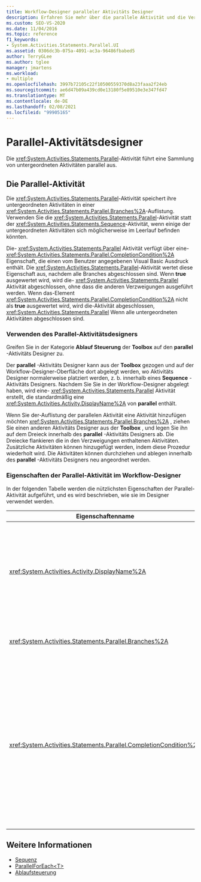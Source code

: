 ```yaml
---
title: Workflow-Designer paralleler Aktivitäts Designer
description: Erfahren Sie mehr über die parallele Aktivität und die Verwendung des parallel-Aktivitäts Designers, um gleichzeitig eine Auflistung von untergeordneten Aktivitäten auszuführen.
ms.custom: SEO-VS-2020
ms.date: 11/04/2016
ms.topic: reference
f1_keywords:
- System.Activities.Statements.Parallel.UI
ms.assetid: 0306dc3b-075a-4091-ac3a-96486fbabed5
author: TerryGLee
ms.author: tglee
manager: jmartens
ms.workload:
- multiple
ms.openlocfilehash: 3997b72105c22f10500559370d8a23faaa2f24eb
ms.sourcegitcommit: ae6d47b09a439cd0e13180f5e89510e3e347fd47
ms.translationtype: MT
ms.contentlocale: de-DE
ms.lasthandoff: 02/08/2021
ms.locfileid: "99905165"
---
```

# <a name="parallel-activity-designer"></a>Parallel-Aktivitätsdesigner

Die <xref:System.Activities.Statements.Parallel>-Aktivität führt eine Sammlung von untergeordneten Aktivitäten parallel aus.

## <a name="the-parallel-activity"></a>Die Parallel-Aktivität

Die <xref:System.Activities.Statements.Parallel>-Aktivität speichert ihre untergeordneten Aktivitäten in einer <xref:System.Activities.Statements.Parallel.Branches%2A>-Auflistung. Verwenden Sie die <xref:System.Activities.Statements.Parallel>-Aktivität statt der <xref:System.Activities.Statements.Sequence>-Aktivität, wenn einige der untergeordneten Aktivitäten sich möglicherweise im Leerlauf befinden könnten.

Die- <xref:System.Activities.Statements.Parallel> Aktivität verfügt über eine- <xref:System.Activities.Statements.Parallel.CompletionCondition%2A> Eigenschaft, die einen vom Benutzer angegebenen Visual Basic Ausdruck enthält. Die <xref:System.Activities.Statements.Parallel>-Aktivität wertet diese Eigenschaft aus, nachdem alle Branches abgeschlossen sind. Wenn **true** ausgewertet wird, wird die- <xref:System.Activities.Statements.Parallel> Aktivität abgeschlossen, ohne dass die anderen Verzweigungen ausgeführt werden. Wenn das-Element <xref:System.Activities.Statements.Parallel.CompletionCondition%2A> nicht als **true** ausgewertet wird, wird die-Aktivität abgeschlossen, <xref:System.Activities.Statements.Parallel> Wenn alle untergeordneten Aktivitäten abgeschlossen sind.

### <a name="using-the-parallel-activity-designer"></a>Verwenden des Parallel-Aktivitätsdesigners

Greifen Sie in der Kategorie **Ablauf Steuerung** der **Toolbox** auf den **parallel** -Aktivitäts Designer zu.

Der **parallel** -Aktivitäts Designer kann aus der **Toolbox** gezogen und auf der Workflow-Designer-Oberfläche dort abgelegt werden, wo Aktivitäts Designer normalerweise platziert werden, z. b. innerhalb eines **Sequence** -Aktivitäts Designers. Nachdem Sie Sie in der Workflow-Designer abgelegt haben, wird eine- <xref:System.Activities.Statements.Parallel> Aktivität erstellt, die standardmäßig eine <xref:System.Activities.Activity.DisplayName%2A> von **parallel** enthält.

Wenn Sie der-Auflistung der parallelen Aktivität eine Aktivität hinzufügen möchten <xref:System.Activities.Statements.Parallel.Branches%2A> , ziehen Sie einen anderen Aktivitäts Designer aus der **Toolbox** , und legen Sie ihn auf dem Dreieck innerhalb des **parallel** -Aktivitäts Designers ab. Die Dreiecke flankieren die in den Verzweigungen enthaltenen Aktivitäten. Zusätzliche Aktivitäten können hinzugefügt werden, indem diese Prozedur wiederholt wird. Die Aktivitäten können durchziehen und ablegen innerhalb des **parallel** -Aktivitäts Designers neu angeordnet werden.

### <a name="parallel-activity-properties-in-the-workflow-designer"></a>Eigenschaften der Parallel-Aktivität im Workflow-Designer

In der folgenden Tabelle werden die nützlichsten Eigenschaften der Parallel-Aktivität aufgeführt, und es wird beschrieben, wie sie im Designer verwendet werden.

|Eigenschaftenname|Erforderlich|Verbrauch|
|-|--------------|-|
|<xref:System.Activities.Activity.DisplayName%2A>|Falsch|Gibt den benutzerfreundlichen Anzeigenamen des Aktivitätsdesigners im Header an. Der Standardwert ist **parallel**. Der Wert kann optional im **Eigenschaften** Raster oder direkt im Header des Aktivitäts Designers bearbeitet werden.|
|<xref:System.Activities.Statements.Parallel.Branches%2A>|Richtig|Enthält die Auflistung von untergeordneten Aktivitäten, die ausgeführt werden sollen.|
|<xref:System.Activities.Statements.Parallel.CompletionCondition%2A>|Falsch|Die Auswertung erfolgt nach Beendigung eines Branches. Wenn **true** ausgewertet wird, werden die geplanten ausstehenden branches abgebrochen. Wenn diese Eigenschaft nicht festgelegt oder als **false** ausgewertet wird, wird die-Aktivität abgeschlossen, wenn alle untergeordneten Aktivitäten abgeschlossen sind. Der Standardwert lautet **null**.|

## <a name="see-also"></a>Weitere Informationen

- [Sequenz](../workflow-designer/sequence-activity-designer.md)
- [ParallelForEach\<T>](../workflow-designer/parallelforeach-t-activity-designer.md)
- [Ablaufsteuerung](../workflow-designer/control-flow-activity-designers.md)
